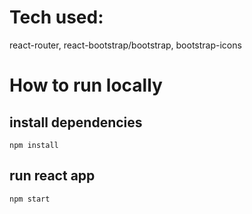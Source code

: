 # Tech used:
react-router, react-bootstrap/bootstrap, bootstrap-icons

# How to run locally
## install dependencies
```
npm install
```
## run react app
```
npm start
```
